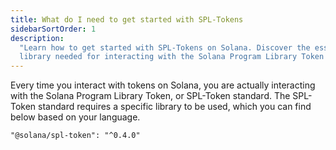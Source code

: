 ```yaml
---
title: What do I need to get started with SPL-Tokens
sidebarSortOrder: 1
description:
  "Learn how to get started with SPL-Tokens on Solana. Discover the essential
  library needed for interacting with the Solana Program Library Token standard."
---
```


Every time you interact with tokens on Solana, you are actually interacting with
the Solana Program Library Token, or SPL-Token standard. The SPL-Token standard
requires a specific library to be used, which you can find below based on your
language.

```
"@solana/spl-token": "^0.4.0"
```

